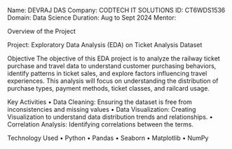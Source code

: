 Name: DEVRAJ DAS
Company: CODTECH IT SOLUTIONS
ID: CT6WDS1536
Domain: Data Science
Duration: Aug to Sept 2024
Mentor: 

Overview of the Project

Project: Exploratory Data Analysis (EDA) on Ticket Analysis Dataset

Objective
The objective of this EDA project is to analyze the railway ticket purchase and travel data to understand customer purchasing behaviors, identify patterns in ticket sales, and explore factors influencing travel experiences. This analysis will focus on understanding the distribution of purchase types, payment methods, ticket classes, and railcard usage. 

Key Activities
•	Data Cleaning: Ensuring the dataset is free from inconsistencies and missing values
•	Data Visualization: Creating Visualization to understand data distribution trends and relationships.
•	Correlation Analysis: Identifying correlations between the terms.

Technology Used
•	Python
•	Pandas
•	Seaborn
•	Matplotlib
•	NumPy
